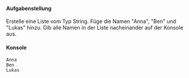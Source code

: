 #### Aufgabenstellung

Erstelle eine Liste vom Typ String.
Füge die Namen "Anna", "Ben" und "Lukas" hinzu.
Gib alle Namen in der Liste nacheinander auf der Konsole aus.

#### Konsole
```text
Anna
Ben
Lukas
```
